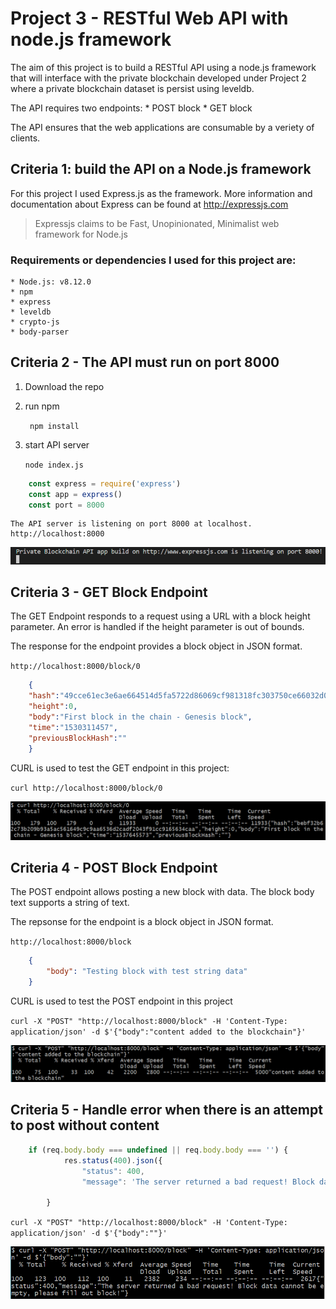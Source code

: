 # Project 3 - RESTful Web API with node.js framework
The aim of this project is to build a RESTful API using a node.js framework that will interface with the private blockchain developed under Project 2 where a private blockchain dataset is persist using leveldb.

The API requires two  endpoints:
    * POST block
    * GET block

The API ensures that the web applications are consumable by a veriety of clients. 

## Criteria 1: build the API on a Node.js framework
For this project I used Express.js as the framework. More information and documentation about Express can be found at http://expressjs.com

>Expressjs claims to be Fast, Unopinionated, Minimalist web framework for Node.js

### Requirements or dependencies I used for this project are:
    * Node.js: v8.12.0
    * npm
    * express
    * leveldb
    * crypto-js
    * body-parser

## Criteria 2 - The API must run on port 8000

1. Download the repo
2. run npm

    ` npm install`

3. start API server

    `node index.js`

```javascript
    const express = require('express')
    const app = express()
    const port = 8000
```
    The API server is listening on port 8000 at localhost. http://localhost:8000

![port 8000](assets/server-port-8000.PNG "port 8000")

## Criteria 3 - GET Block Endpoint
The GET Endpoint responds to a request using a URL with a block height parameter. An error is handled if the height parameter is out of bounds.

The response for the endpoint provides a block object in JSON format. 

`http://localhost:8000/block/0`

```json
    {
    "hash":"49cce61ec3e6ae664514d5fa5722d86069cf981318fc303750ce66032d0acff3",
    "height":0,
    "body":"First block in the chain - Genesis block",
    "time":"1530311457",
    "previousBlockHash":""
    }
```

CURL is used to test the GET endpoint in this project:

`curl http://localhost:8000/block/0`

![GET Endpoint](assets/curl-get.PNG "GET endpoint")


## Criteria 4 - POST Block Endpoint
The POST endpoint allows posting a new block with data. The block body text supports a string of text.

The repsonse for the endpoint is a block object in JSON format.

`http://localhost:8000/block`

```json
    {
        "body": "Testing block with test string data"
    }
```

CURL is used to test the POST endpoint in this project

`curl -X "POST" "http://localhost:8000/block" -H 'Content-Type: application/json' -d $'{"body":"content added to the blockchain"}'`

![POST Endpoint](assets/curl-post.PNG "POST endpoint")

    
## Criteria 5 - Handle error when there is an attempt to post without content

```javascript
    if (req.body.body === undefined || req.body.body === '') {
            res.status(400).json({
                "status": 400,
                "message": 'The server returned a bad request! Block data cannot be empty, please fill out block!'})

        }
```
`curl -X "POST" "http://localhost:8000/block" -H 'Content-Type: application/json' -d $'{"body":""}'`

![Empty post](assets/curl-empty-post.PNG "Empty post")











